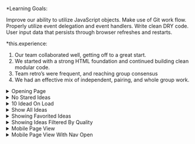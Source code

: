 *Learning Goals:

Improve our ability to utilize JavaScript objects.
Make use of Git work flow.
Properly utilize event delegation and event handlers.
Write clean DRY code.
User input data that persists through browser refreshes and restarts.

*this.experience:

1. Our team collaborated well, getting off to a great start.
2. We started with a strong HTML foundation and continued building clean modular code.  
3. Team retro’s were frequent, and reaching group consensus
4. We had an effective mix of independent, pairing, and whole group work. 



<details><summary>Opening Page</summary>

![](https://i.imgur.com/FOggwvR.png)

</details>

<details><summary>No Stared Ideas</summary>

![](https://i.imgur.com/HSzBFw9.png)

</details>

<details><summary>10 Idead On Load</summary>

![](https://imgur.com/y9prvFW.png)

</details>

<details><summary>Show All Ideas</summary>

![](https://imgur.com/g6L211E.png)

</details>

<details><summary>Showing Favorited Ideas</summary>

![](https://imgur.com/ckkgbl7.png)

</details>

<details><summary>Showing Ideas Filtered By Quality</summary>

![](https://imgur.com/xG4e3OD.png)

</details>

<details><summary>Mobile Page View</summary>

![](https://imgur.com/cm0m9RO.png)

</details>

<details><summary>Mobile Page View With Nav Open</summary>

![](https://imgur.com/icaqaf9.png)

</details>

